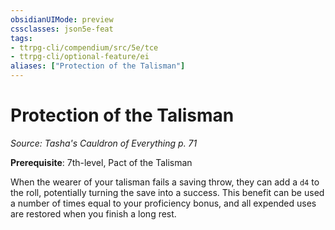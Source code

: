 ```yaml
---
obsidianUIMode: preview
cssclasses: json5e-feat
tags:
- ttrpg-cli/compendium/src/5e/tce
- ttrpg-cli/optional-feature/ei
aliases: ["Protection of the Talisman"]
---
```

# Protection of the Talisman
*Source: Tasha's Cauldron of Everything p. 71*  

**Prerequisite**: 7th-level, Pact of the Talisman

When the wearer of your talisman fails a saving throw, they can add a `d4` to the roll, potentially turning the save into a success. This benefit can be used a number of times equal to your proficiency bonus, and all expended uses are restored when you finish a long rest.